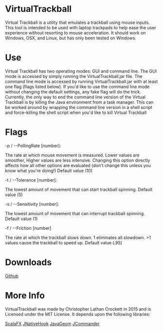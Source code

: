 # VirtualTrackball

Virtual Trackball is a utility that emulates a trackball using mouse inputs. This tool is intended to be used with laptop trackpads to help ease the user experience without resorting to mouse acceleration. It should work on Windows, OSX, and Linux, but has only been tested on Windows.

# Use

Virtual Trackball has two operating modes: GUI and command line. The GUI mode is accessed by simply running the VirtualTrackball.jar file. The command line mode is accessed by running VirtualTrackball.jar with at least one flag (flags listed below). If you'd like to use the command line mode without changing the default settings, any fake flag will do the trick. Currently, the only way to end the command line version of the Virtual Trackball is by killing the Java environment from a task manager. This can be worked around by wrapping the command line version in a shell script and force-killing the shell script when you'd like to kill Virtual Trackball

# Flags

-p / --PollingRate [number]: 

The rate at which mouse movement is measured. Lower values are smoother, Higher values are less intensive. Changing this option directly affects how all other options are evaluated (don't change this unless you know what you're doing!)
Default value (10)

-t / --Tolerance [number]:

The lowest amount of movement that can start trackball spinning.
Default value (5)

-s / --Sensitivity [number]:

The lowest amount of movement that can interrupt trackball spinning.
Default value (1)

-f / --Friction [number]

The rate at which the trackball slows down. 1 eliminates all slowdown. >1 values cause the trackball to speed up.
Default value (.95)

# Downloads
[Github](https://github.com/chaorace/VirtualTrackball/releases)

# More Info

VirtualTrackball was made by Christopher Lathan Crockett in 2015 and is Licensed under the MIT License. It depends upon the following libraries:

[ScalaFX](https://github.com/scalafx/scalafx)
[JNativeHook](https://github.com/kwhat/jnativehook)
[JavaGeom](https://github.com/dlegland/javaGeom)
[JCommander](https://github.com/cbeust/jcommander)

